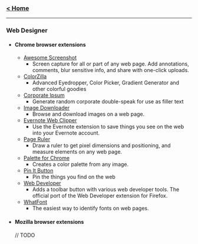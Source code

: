 ### [< Home](https://github.com/vamshisuram/awesome-browser-extensions)
---

### Web Designer

* #### Chrome browser extensions

    * [Awesome Screenshot](https://chrome.google.com/webstore/detail/awesome-screenshot-screen/alelhddbbhepgpmgidjdcjakblofbmce)
      * Screen capture for all or part of any web page. Add annotations, comments, blur sensitive info, and share with one-click uploads.
    * [ColorZilla](https://chrome.google.com/webstore/detail/colorzilla/bhlhnicpbhignbdhedgjhgdocnmhomnp)
      * Advanced Eyedropper, Color Picker, Gradient Generator and other colorful goodies
    * [Corporate Ipsum](https://chrome.google.com/webstore/detail/corporate-ipsum/lfmadckmfehehmdnmhaebniooenedcbb)
      * Generate random corporate double-speak for use as filler text
    * [Image Downloader](https://chrome.google.com/webstore/detail/image-downloader/cnpniohnfphhjihaiiggeabnkjhpaldj)
      * Browse and download images on a web page.
    * [Evernote Web Clipper](https://chrome.google.com/webstore/detail/evernote-web-clipper/pioclpoplcdbaefihamjohnefbikjilc)
      * Use the Evernote extension to save things you see on the web into your Evernote account.
    * [Page Ruler](https://chrome.google.com/webstore/detail/page-ruler/jlpkojjdgbllmedoapgfodplfhcbnbpn)
      * Draw a ruler to get pixel dimensions and positioning, and measure elements on any web page.
    * [Palette for Chrome](https://chrome.google.com/webstore/detail/palette-for-chrome/oolpphfmdmjbojolagcbgdemojhcnlod/related)
      * Creates a color palette from any image.
    * [Pin It Button](https://chrome.google.com/webstore/detail/pin-it-button/gpdjojdkbbmdfjfahjcgigfpmkopogic)
      * Pin the things you find on the web
    * [Web Developer](https://chrome.google.com/webstore/detail/web-developer/bfbameneiokkgbdmiekhjnmfkcnldhhm)
      * Adds a toolbar button with various web developer tools. The official port of the Web Developer extension for Firefox.
    * [WhatFont](https://chrome.google.com/webstore/detail/whatfont/jabopobgcpjmedljpbcaablpmlmfcogm)
      * The easiest way to identify fonts on web pages.


* #### Mozilla browser extensions
    // TODO

